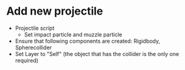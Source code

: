 # Add new projectile
- Projectile script
  - Set impact particle and muzzle particle
- Ensure that following components are created: Rigidbody, Spherecollider
- Set Layer to "Self" (the object that has the collider is the only one required)
